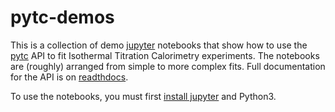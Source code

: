 # pytc-demos
This is a collection of demo [jupyter](https://jupyter.org/) notebooks
that show how to use the [pytc](https://github.com/harmslab/pytc) API to fit
Isothermal Titration Calorimetry experiments.  The notebooks are (roughly) 
arranged from simple to more complex fits. Full documentation for the API is on
[readthdocs](https://pytc.readthedocs.io/en/latest/).  

To use the notebooks, you must first 
[install jupyter](https://jupyter.readthedocs.io/en/latest/install.html)
and Python3. 

